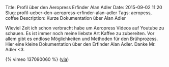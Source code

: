 Title: Profil über den Aeropress Erfinder Alan Adler
Date: 2015-09-02 11:20
Slug: profil-ueber-den-aeropress-erfinder-alan-adler
Tags: aeropess, coffee
Description: Kurze Dokumentation über Alan Adler

Wieviel Zeit ich schon verbracht habe um Aeropress Videos auf Youtube zu schauen. Es ist immer noch meine liebste Art Kaffee zu zubereiten. Vor allem gibt es endlose Möglichkeiten und Methoden für den Brühprozess. Hier eine kleine Dokumentation über den Erfinder Alan Adler. Danke Mr. Adler <3.

{% vimeo 137090060 %}
([via](http://worldaeropresschampionship.com/2015/09/02/inventor-portrait-alan-adler/))
